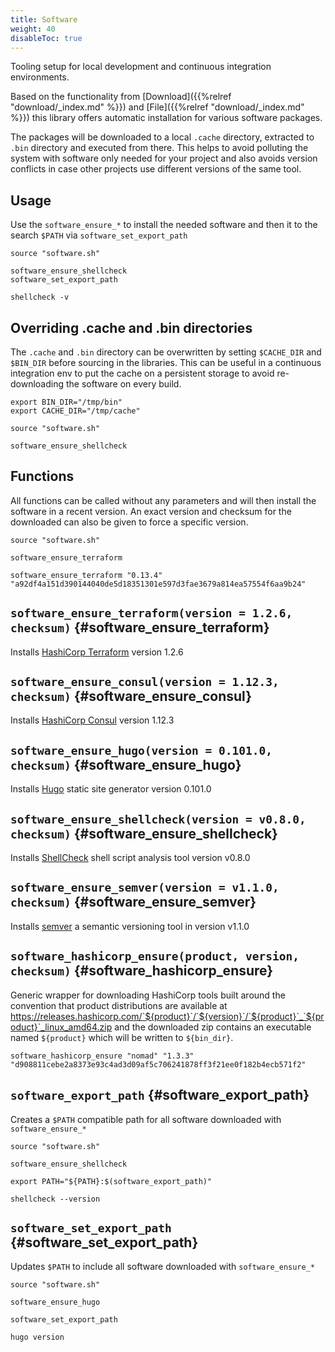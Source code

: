 ```yaml
---
title: Software
weight: 40
disableToc: true
---
```


Tooling setup for local development and continuous integration environments.

Based on the functionality from [Download]({{%relref "download/_index.md" %}}) and [File]({{%relref "download/_index.md" %}}) this library offers automatic installation for various software packages.

The packages will be downloaded to a local `.cache` directory, extracted to `.bin` directory and executed from there. This helps to avoid polluting the system with software only needed for your project and also avoids version conflicts in case other projects use different versions of the same tool.

## Usage

Use the `software_ensure_*` to install the needed software and then it to the search `$PATH` via `software_set_export_path`

```shell
source "software.sh"

software_ensure_shellcheck
software_set_export_path

shellcheck -v
```

## Overriding .cache and .bin directories

The `.cache` and `.bin` directory can be overwritten by setting `$CACHE_DIR` and `$BIN_DIR` before sourcing in the libraries. This can be useful in a continuous integration env to put the cache on a persistent storage to avoid re-downloading the software on every build. 

```shell
export BIN_DIR="/tmp/bin"
export CACHE_DIR="/tmp/cache"

source "software.sh"

software_ensure_shellcheck
```

## Functions

All functions can be called without any parameters and will then install the software in a recent version. An exact version and checksum for the downloaded can also be given to force a specific version.

```shell
source "software.sh"

software_ensure_terraform

software_ensure_terraform "0.13.4" "a92df4a151d390144040de5d18351301e597d3fae3679a814ea57554f6aa9b24"
```

## `software_ensure_terraform(version = 1.2.6, checksum)` {#software_ensure_terraform}
Installs [HashiCorp Terraform](https://www.terraform.io/) version 1.2.6

## `software_ensure_consul(version = 1.12.3, checksum)` {#software_ensure_consul}
Installs [HashiCorp Consul](https://www.consul.io/) version 1.12.3

## `software_ensure_hugo(version = 0.101.0, checksum)` {#software_ensure_hugo}
Installs [Hugo](https://gohugo.io/) static site generator version 0.101.0

## `software_ensure_shellcheck(version = v0.8.0, checksum)` {#software_ensure_shellcheck}
Installs [ShellCheck](https://www.shellcheck.net/) shell script analysis tool version v0.8.0

## `software_ensure_semver(version = v1.1.0, checksum)`  {#software_ensure_semver}
Installs [semver](https://github.com/maykonlf/semver-cli) a semantic versioning tool in version v1.1.0


## `software_hashicorp_ensure(product, version, checksum)` {#software_hashicorp_ensure}
Generic wrapper for downloading HashiCorp tools built around the convention that product distributions are available at https://releases.hashicorp.com/`${product}`/`${version}`/`${product}`_`${product}`_linux_amd64.zip and the downloaded
zip contains an executable named `${product}` which will be written to `${bin_dir}`.

```shell
software_hashicorp_ensure "nomad" "1.3.3" "d908811cebe2a8373e93c4ad3d09af5c706241878ff3f21ee0f182b4ecb571f2"
```

## `software_export_path` {#software_export_path}
Creates a `$PATH` compatible path for all software downloaded with `software_ensure_*`

```shell
source "software.sh"

software_ensure_shellcheck

export PATH="${PATH}:$(software_export_path)"

shellcheck --version
```

## `software_set_export_path` {#software_set_export_path}
Updates `$PATH` to include all software downloaded with `software_ensure_*`

```shell
source "software.sh"

software_ensure_hugo

software_set_export_path

hugo version
```
